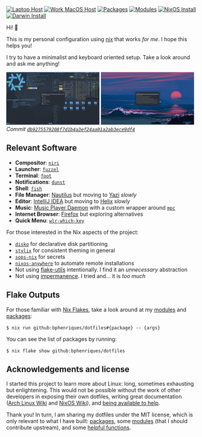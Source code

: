 [![Laptop Host](https://img.shields.io/badge/Laptop-host-orange)](./hosts/laptop)
[![Work MacOS Host](https://img.shields.io/badge/Work_MacOS-host-orange)](./hosts/work-macos)
[![Packages](https://img.shields.io/badge/Packages-Flake-purple)](./packages)
[![Modules](https://img.shields.io/badge/Modules-Flake-purple)](./modules)
[![NixOS Install](https://img.shields.io/badge/NixOS_Install-docs-blue)](./apps/nixos-install/README.md)
[![Darwin Install](https://img.shields.io/badge/Darwin_Install-docs-blue)](./apps/darwin-install/README.md)

Hi! 👋 

This is my personal configuration using [nix](https://nixos.org/) that works _for me_. I hope this helps you!

I try to have a minimalist and keyboard oriented setup. Take a look around and ask me anything!

<p float="center">
  <img src="hosts/laptop/screenshots/general.png" width="49%" />
  <img src="hosts/laptop/screenshots/music-menu.png" width="49%" />
  <em>Commit <a href=https://github.com/bphenriques/dotfiles/commit/db9275579208f7d1b4a3ef24aa01a2ab3ece9df4><code>db9275579208f7d1b4a3ef24aa01a2ab3ece9df4</code></a></em>
</p>

## Relevant Software

- **Compositor**: [`niri`](https://github.com/YaLTeR/niri)
- **Launcher**: [`fuzzel`](https://codeberg.org/dnkl/fuzzel)
- **Terminal**: [`foot`](https://codeberg.org/dnkl/foot)
- **Notifications**: [`dunst`](https://github.com/dunst-project/dunst)
- **Shell**: [`fish`](https://github.com/fish-shell/fish-shell)
- **File Manager**: [Nautilus](https://gitlab.gnome.org/GNOME/nautilus) but moving to [Yazi](https://github.com/sxyazi/yazi) _slowly_
- **Editor**: [IntelliJ IDEA](https://www.jetbrains.com/idea/) but moving to [Helix](https://github.com/helix-editor/helix) _slowly_
- **Music**: [Music Player Daemon](https://www.musicpd.org/) with a custom wrapper around [`mpc`](https://www.musicpd.org/clients/mpc/)
- **Internet Browser**: [Firefox](https://www.mozilla.org/firefox/new/) but exploring alternatives
- **Quick Menu**: [`wlr-which-key`](https://github.com/MaxVerevkin/wlr-which-key)

For those interested in the Nix aspects of the project:
- [`disko`](https://github.com/nix-community/disko) for declarative disk partitioning
- [`stylix`](https://github.com/danth/stylix) for consistent theming in general
- [`sops-nix`](https://github.com/Mic92/sops-nix) for secrets 
- [`nixos-anywhere`](https://github.com/nix-community/nixos-anywhere) to automate remote installations
- Not using [flake-utils](https://github.com/numtide/flake-utils) intentionally. I find it an _unnecessary_ abstraction
- Not using [impermanence](https://github.com/nix-community/impermanence). I tried and... it is _too much_

## Flake Outputs

For those familiar with [Nix Flakes](https://nixos.wiki/wiki/Flakes), take a look around at my [modules](./modules) and [packages](./packages):
```
$ nix run github:bphenriques/dotfiles#{package} -- {args}
```

You can see the list of packages by running:
```
$ nix flake show github:bphenriques/dotfiles
```

## Acknowledgements and license

I started this project to learn more about Linux: long, sometimes exhausting but enlightening. This would not be possible without the work of other developers in exposing their own dotfiles, writing great documentation ([Arch Linux Wiki](https://wiki.archlinux.org/title/Main_page) and [NixOS Wiki](https://wiki.nixos.org/wiki/NixOS_Wiki)), and [being available to help](https://github.com/NixOS/nixpkgs?tab=readme-ov-file#community). 

Thank you! In turn, I am sharing my dotfiles under the MIT license, which is only relevant to what I have built: [packages](./packages), some [modules](./modules) (that I should contribute upstream), and some [helpful functions](./lib).
